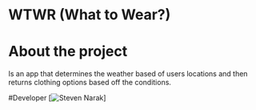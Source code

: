 # WTWR (What to Wear?)
# About the project
Is an app that determines the weather based of users locations and then returns clothing options based off the conditions.



#Developer
[![Steven Narak](https://github.com/steviesmooth)]
